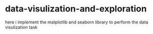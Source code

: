 # data-visulization-and-exploration
here i implement the matplotlib and seaborn library to perform the data visulization task 
